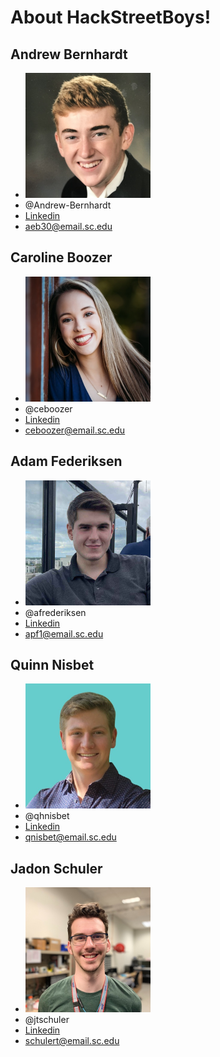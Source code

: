 
# About HackStreetBoys!

## Andrew Bernhardt
- ![andrew](/Documentation/branding/andrew.png)
- @Andrew-Bernhardt
- [Linkedin](https://www.linkedin.com/in/andrew-bernhardt-5b087a163/)
- aeb30@email.sc.edu

## Caroline Boozer
- ![caroline](/Documentation/branding/caroline.png)
- @ceboozer
- [Linkedin](https://www.linkedin.com/in/caroline-boozer-aa0343232/)
- ceboozer@email.sc.edu

## Adam Federiksen
- ![adam](/Documentation/branding/adam.png)
- @afrederiksen
- [Linkedin](https://www.linkedin.com/in/adam-frederiksen/)
- apf1@email.sc.edu 

## Quinn Nisbet
- ![quinn](/Documentation/branding/quinn.png)
- @qhnisbet
- [Linkedin](https://www.linkedin.com/in/quinn-nisbet-8114631a5/)
- qnisbet@email.sc.edu

## Jadon Schuler
- ![jadon](/Documentation/branding/jadon.png)
- @jtschuler
- [Linkedin](https://www.linkedin.com/in/jadon-schuler/)
- schulert@email.sc.edu
